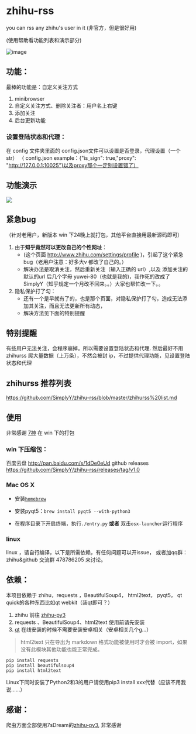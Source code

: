 # zhihu-rss

you can rss any zhihu's user in it
(非官方，但是很好用)

(使用帮助看功能列表和演示部分)

![image](https://cloud.githubusercontent.com/assets/8455579/8877985/1408786a-325b-11e5-8d2c-ecc35cf63ead.png)



## 功能：
最棒的功能是：自定义关注方式

1. minibrowser
2. 自定义关注方式、删除关注者：用户名上右键
3. 添加关注
4. 后台更新功能

### 设置登陆状态和代理：
在 config 文件夹里面的 config.json文件可以设置是否登录，代理设置（一个 str）
（ config.json example：{"is_sign": true,"proxy": "http://127.0.0.1:10025"}以及proxy那个一定别设置错了）

## 功能演示

![](http://img-storage.qiniudn.com/15-7-28/94436942.jpg)

## 紧急bug

（针对老用户，新版本 win 下24晚上就打包，其他平台直接用最新源码即可）
1. 由于**知乎竟然可以更改自己的个性网址**：
    - (这个页面 http://www.zhihu.com/settings/profile )，引起了这个紧急 bug（老用户注意：好多大v 都改了自己的。）
    - 解决办法是取消关注，然后重新关注（输入正确的 url）,以及 添加关注的默认的url 后几个字母 yuwei-80（也就是我的)，我作死的改成了 SimplyY（知乎规定一个月改不回来。。）大家也帮忙改一下。。
2. 隐私保护打了勾：
    - 还有一个是早就有了的，也是那个页面，对隐私保护打了勾，造成无法添加其关注，而且无法更新所有动态，
    - 解决方法见下面的特别提醒

## 特别提醒
有些用户无法关注，会程序崩掉。所以需要设置登陆状态和代理.
然后最好不用zhihurss 爬大量数据（上万条），不然会被封 ip，不过提供代理功能，见设置登陆状态和代理

## zhihurss 推荐列表

https://github.com/SimplyY/zhihu-rss/blob/master/zhihurss%20list.md

## 使用
非常感谢 [7神](https://github.com/7sDream) 在 win 下的打包

### win 下压缩包：
百度云盘 http://pan.baidu.com/s/1dDe0eUd
github releases https://github.com/SimplyY/zhihu-rss/releases/tag/v1.0


### Mac OS X

- 安装[`homebrew`](http://brew.sh/)

- 安装pyqt5：`brew install pyqt5 --with-python3`

- 在程序目录下开启终端，执行`./entry.py` **或者** 双击`osx-launcher`运行程序

### linux

linux ，请自行编译，以下是所需依赖，有任何问题可以开issue， 或者加qq群：zhihu&github 交流群 478786205 来讨论。

## 依赖：

本项目依赖于 zhihu，requests ，BeautifulSoup4， html2text， pyqt5， qt quick的各种东西比如qt webkit（装qt即可？）

1. zhihu 前往 [zhihu-py3](https://github.com/7sDream/zhihu-py3)
2.  requests 、BeautifulSoup4、html2text 使用前请先安装
3. [qt](https://www.qt.io/zh-hans/download-open-source/)  在线安装的时候不需要安装安卓相关（安卓相关几个g...）

> html2text 只在导出为 markdown 格式功能被使用时才会被 import，如果没有此模块其他功能也能正常完成。

```
pip install requests
pip install beautifulsoup4
pip install html2text
```
Linux下同时安装了Python2和3的用户请使用pip3 install xxx代替（应该不用我说……）


## 感谢：

爬虫方面全部使用7sDream的[zhihu-py3](https://github.com/7sDream/zhihu-py3), 非常感谢
